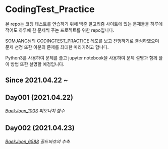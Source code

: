 # CodingTest_Practice

본 repo는 코딩 테스트를 연습하기 위해 백준 알고리즘 사이트에 있는 문제들을 하루에 적어도 하루에 한 문제씩 푸는 프로젝트를 위한 repo입니다.

SOMJANG님의 [CODINGTEST_PRACTICE](https://github.com/SOMJANG/CODINGTEST_PRACTICE) 레포를 보고 진행하기로 결심하였으며 문제 선정 또한 이분의 문제를 최대한 따라가려고 합니다.

Python3를 사용하여 문제를 풀고 jupyter notebook을 사용하여 문제 설명과 함께 풀이 방법 또한 설명할 예정입니다.

## Since 2021.04.22 ~

## Day001 (2021.04.22)

###### [BaekJoon_1003](https://www.acmicpc.net/problem/1003) 피보나치 함수

## Day002 (2021.04.23)

###### [BaekJoon_6588](https://www.acmicpc.net/problem/6588) 골드바흐의 추측